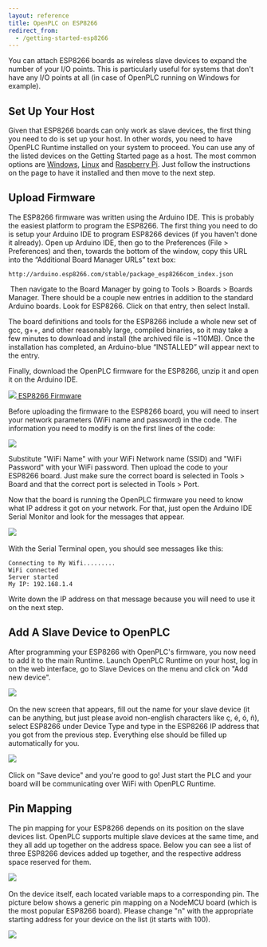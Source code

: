 ```yaml
---
layout: reference
title: OpenPLC on ESP8266
redirect_from:
  - /getting-started-esp8266
---
```


You can attach ESP8266 boards as wireless slave devices to expand the number
of your I/O points. This is particularly useful for systems that don't have
any I/O points at all (in case of OpenPLC running on Windows for example).

## Set Up Your Host

Given that ESP8266 boards can only work as slave devices, the first thing you
need to do is set up your host. In other words, you need to have OpenPLC
Runtime installed on your system to proceed. You can use any of the listed
devices on the Getting Started page as a host. The most common options are
[Windows](/runtime/windows), [Linux](/runtime/linux) and
[Raspberry Pi](/runtime/raspberry-pi). Just follow the instructions on the
page to have it installed and then move to the next step.

## Upload Firmware

The ESP8266 firmware was written using the Arduino IDE. This is probably the
easiest platform to program the ESP8266. The first thing you need to do is
setup your Arduino IDE to program ESP8266 devices (if you haven't done it
already). Open up Arduino IDE, then go to the Preferences (File > Preferences)
and then, towards the bottom of the window, copy this URL into the
“Additional Board Manager URLs” text box:

```
http://arduino.esp8266.com/stable/package_esp8266com_index.json
```
​
Then navigate to the Board Manager by going to Tools > Boards > Boards Manager.
There should be a couple new entries in addition to the standard Arduino
boards. Look for ESP8266. Click on that entry, then select Install.

The board definitions and tools for the ESP8266 include a whole new set of gcc,
g++, and other reasonably large, compiled binaries, so it may take a few
minutes to download and install (the archived file is ~110MB). Once the
installation has completed, an Arduino-blue “INSTALLED” will appear next to
the entry.

Finally, download the OpenPLC firmware for the ESP8266, unzip it and open it
on the Arduino IDE.

<div class="download-link">
    <a href="https://github.com/thiagoralves/OpenPLC_Files/blob/master/Firmware/OpenPLC_esp8266_v3.zip?raw=true">
      <img src="/assets/img/download.webp"/>
      <span>ESP8266 Firmware</span>
    </a>
</div>

Before uploading the firmware to the ESP8266 board, you will need to insert
your network parameters (WiFi name and password) in the code. The information
you need to modify is on the first lines of the code:

![](wifi.webp)

Substitute "WiFi Name" with your WiFi Network name (SSID) and "WiFi Password"
with your WiFi password. Then upload the code to your ESP8266 board. Just
make sure the correct board is selected in Tools > Board and that the correct
port is selected in Tools > Port.

Now that the board is running the OpenPLC firmware you need to know what IP
address it got on your network. For that, just open the Arduino IDE Serial
Monitor and look for the messages that appear.

​![](messages.webp)

With the Serial Terminal open, you should see messages like this:

```
Connecting to My Wifi.........
WiFi connected
Server started
My IP: 192.168.1.4
```

Write down the IP address on that message because you will need to use it on the next step.

## Add A Slave Device to OpenPLC

After programming your ESP8266 with OpenPLC's firmware, you now need to add
it to the main Runtime. Launch OpenPLC Runtime on your host, log in on the
web interface, go to Slave Devices on the menu and click on "Add new device".

​![](slavedevices.webp)

On the new screen that appears, fill out the name for your slave device (it can be anything, but just please avoid non-english characters like ç, é, ó, ñ), select ESP8266 under Device Type and type in the ESP8266 IP address that you got from the previous step. Everything else should be filled up automatically for you.

​![](configure.webp)

Click on "Save device" and you're good to go! Just start the PLC and your board will be communicating over WiFi with OpenPLC Runtime.

## Pin Mapping

The pin mapping for your ESP8266 depends on its position on the slave devices list. OpenPLC supports multiple slave devices at the same time, and they all add up together on the address space. Below you can see a list of three ESP8266 devices added up together, and the respective address space reserved for them.

​![](pinout.webp)

On the device itself, each located variable maps to a corresponding pin. The picture below shows a generic pin mapping on a NodeMCU board (which is the most popular ESP8266 board). Please change "n" with the appropriate starting address for your device on the list (it starts with 100).

​![](nodemcu.webp)
